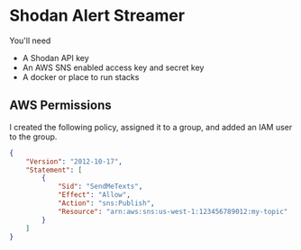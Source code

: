 # Shodan Alert Streamer

You'll need
- A Shodan API key
- An AWS SNS enabled access key and secret key
- A docker or place to run stacks


## AWS Permissions

I created the following policy, assigned it to a group, and added an IAM user to the group.

```json
{
    "Version": "2012-10-17",
    "Statement": [
        {
            "Sid": "SendMeTexts",
            "Effect": "Allow",
            "Action": "sns:Publish",
            "Resource": "arn:aws:sns:us-west-1:123456789012:my-topic"
        }
    ]
}
```
